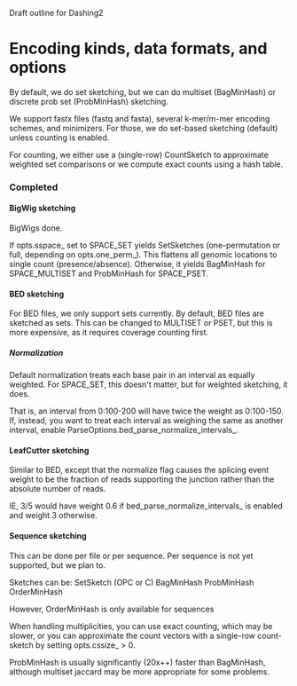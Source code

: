 Draft outline for Dashing2

# Encoding kinds, data formats, and options
By default, we do set sketching, but we can do multiset (BagMinHash) or discrete prob set (ProbMinHash) sketching.

We support fastx files (fastq and fasta), several k-mer/m-mer encoding schemes, and minimizers.
For those, we do set-based sketching (default) unless counting is enabled.

For counting, we either use a (single-row) CountSketch to approximate weighted set comparisons or we compute exact counts using a hash table.

### Completed
#### BigWig sketching
BigWigs done.

If opts.sspace_ set to SPACE\_SET yields SetSketches (one-permutation or full, depending on opts.one_perm_).
This flattens all genomic locations to single count (presence/absence).
Otherwise, it yields BagMinHash for SPACE\_MULTISET and ProbMinHash for SPACE\_PSET.

#### BED sketching
For BED files, we only support sets currently.
By default, BED files are sketched as sets. This can be changed to MULTISET or PSET, but this is more expensive, as it requires coverage counting first.
##### Normalization
Default normalization treats each base pair in an interval as equally weighted. For SPACE\_SET, this doesn't matter, but for weighted sketching, it does.

That is, an interval from 0:100-200 will have twice the weight as 0:100-150. If, instead, you want to treat each interval as weighing the same as another interval, enable ParseOptions.bed_parse_normalize_intervals_.


#### LeafCutter sketching
Similar to BED, except that the normalize flag causes the splicing event weight to be the fraction of reads supporting the junction rather than the absolute number  of reads.

IE, 3/5 would have weight 0.6 if bed_parse_normalize_intervals_ is enabled and weight 3 otherwise.

#### Sequence sketching

This can be done per file or per sequence. Per sequence is not yet supported, but we plan to.

Sketches can be:
    SetSketch (OPC or C)
    BagMinHash
    ProbMinHash
    OrderMinHash

However, OrderMinHash is only available for sequences

When handling multiplicities, you can use exact counting, which may be slower, or you can approximate the count vectors with a single-row count-sketch
by setting opts.cssize_ > 0.

ProbMinHash is usually significantly (20x++) faster than BagMinHash, although multiset jaccard may be more appropriate for some problems.

